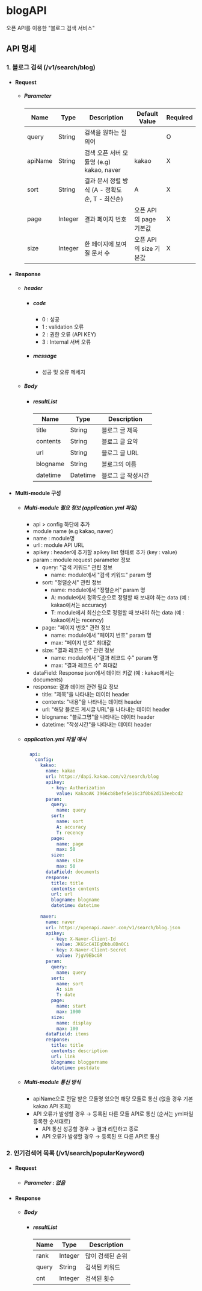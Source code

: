 # blogAPI
오픈 API를 이용한 "블로그 검색 서비스"

## API 명세

### 1. 블로그 검색 (/v1/search/blog)
  - #### Request 
    - ##### Parameter
      Name | Type | Description | Default Value | Required
      ---|---|---|---|---|
      query | String | 검색을 원하는 질의어 | | O
      apiName | String | 검색 오픈 서버 모듈명 (e.g) kakao, naver | kakao | X
      sort | String | 결과 문서 정렬 방식 (A - 정확도순, T - 최신순) | A | X
      page | Integer | 결과 페이지 번호 | 오픈 API의 page 기본값 | X
      size | Integer | 한 페이지에 보여질 문서 수 | 오픈 API의 size 기본값 | X    

  - #### Response 
    - ##### header
      - ##### code 
        - 0 : 성공
        - 1 : validation 오류
        - 2 : 권한 오류 (API KEY)
        - 3 : Internal 서버 오류
      - ##### message
        - 성공 및 오류 메세지

    - ##### Body
      - ##### resultList
        Name | Type | Description
        ---|---|---|
        title | String | 블로그 글 제목
        contents | String | 블로그 글 요약
        url | String | 블로그 글 URL
        blogname | String | 블로그의 이름
        datetime | Datetime | 블로그 글 작성시간    
    
  - #### Multi-module 구성
    - ##### Multi-module 필요 정보 (application.yml 파일)
      - api > config 하단에 추가
      - module name (e.g kakao, naver)
      - name : module명
      - url : module API URL
      - apikey : header에 추가할 apikey list 형태로 추가 (key : value)        
      - param : module request parameter 정보
        - query: "검색 키워드" 관련 정보
          - name: module에서 "검색 키워드" param 명
        - sort: "정렬순서" 관련 정보
          - name: module에서 "정렬순서" param 명
          - A: module에서 정확도순으로 정렬할 때 보내야 하는 data (예 : kakao에서는 accuracy)
          - T: module에서 최신순으로 정렬할 때 보내야 하는 data (예 : kakao에서는 recency)
        - page: "페이지 번호" 관련 정보
          - name: module에서 "페이지 번호" param 명
          - max: "페이지 번호" 최대값
        - size: "결과 레코드 수" 관련 정보
          - name: module에서 "결과 레코드 수" param 명
          - max: "결과 레코드 수" 최대값
      - dataField: Response json에서 데이터 키값 (예 : kakao에서는 documents)
      - response: 결과 데이터 관련 필요 정보
        - title: "제목"을 나타내는 데이터 header
        - contents: "내용"을 나타내는 데이터 header
        - url: "해당 블로드 게시글 URL"을 나타내는 데이터 header
        - blogname: "블로그명"을 나타내는 데이터 header
        - datetime: "작성시간"을 나타내는 데이터 header
  
    - ##### application.yml 파일 예시
      ```yml
        api:
          config:
            kakao:
              name: kakao 
              url: https://dapi.kakao.com/v2/search/blog
              apikey:
                - key: Authorization
                  value: KakaoAK 3966cb8befe5e16c3f0b62d153eebcd2
              param:
                query:
                  name: query
                sort:
                  name: sort
                  A: accuracy
                  T: recency
                page:
                  name: page
                  max: 50
                size:
                  name: size
                  max: 50
              dataField: documents
              response:
                title: title
                contents: contents
                url: url
                blogname: blogname
                datetime: datetime

            naver:      
              name: naver
              url: https://openapi.naver.com/v1/search/blog.json  
              apikey: 
                - key: X-Naver-Client-Id
                  value: JKGScC4IEgDbbu8Dn0Ci
                - key: X-Naver-Client-Secret
                  value: 7jgV9EbcGR
              param:
                query:
                  name: query
                sort:
                  name: sort
                  A: sim
                  T: date
                page:
                  name: start
                  max: 1000
                size:
                  name: display
                  max: 100
              dataField: items
              response:
                title: title
                contents: description
                url: link
                blogname: bloggername
                datetime: postdate
        ```
        
    - ##### Multi-module 통신 방식
      - apiName으로 전달 받은 모듈명 있으면 해당 모듈로 통신 (없을 경우 기본 kakao API 조회)
      - API 오류가 발생할 경우 → 등록된 다른 모듈 API로 통신 (순서는 yml파일 등록한 순서대로)
        - API 통신 성공할 경우 → 결과 리턴하고 종료
        - API 오류가 발생할 경우 → 등록된 또 다른 API로 통신   


### 2. 인기검색어 목록 (/v1/search/popularKeyword)
  - #### Request 
    - ##### Parameter : 없음
  - #### Response
    - ##### Body
      - ##### resultList
        Name | Type | Description
        ---|---|---|
        rank | Integer | 많이 검색된 순위
        query | String | 검색된 키워드
        cnt | Integer | 검색된 횟수
      
